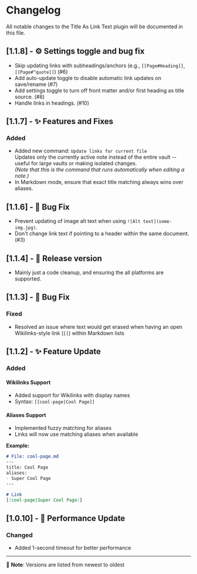 # Changelog

All notable changes to the Title As Link Text plugin will be documented in this file.

## [1.1.8] - ⚙️  Settings toggle and bug fix

- Skip updating links with subheadings/anchors (e.g., `[[Page#Heading]]`, `[[Page#^quote]]`) (#6)
- Add auto-update toggle to disable automatic link updates on save/rename (#7)
- Add settings toggle to turn off front matter and/or first heading as title source. (#8)
- Handle links in headings. (#10)

## [1.1.7] - ✨ Features and Fixes

### Added

- Added new command: `Update links for current file`<br>
  Updates only the currently active note instead of the entire vault -- useful for large vaults or making isolated changes.<br>
  _(Note that this is the command that runs automatically when editing a note.)_
- In Markdown mode, ensure that exact title matching always wins over aliases.

## [1.1.6] - 🐛 Bug Fix

- Prevent updating of image alt text when using `![Alt text](some-img.jpg)`.
- Don't change link text if pointing to a header within the same document. (#3)

## [1.1.4] - 🚀 Release version

- Mainly just a code cleanup, and ensuring the all platforms are supported.

## [1.1.3] - 🐛 Bug Fix

### Fixed

- Resolved an issue where text would get erased when having an open Wikilinks-style link (`[[`) within Markdown lists

## [1.1.2] - ✨ Feature Update

### Added

#### Wikilinks Support

- Added support for Wikilinks with display names
- Syntax: `[[cool-page|Cool Page]]`

#### Aliases Support

- Implemented fuzzy matching for aliases
- Links will now use matching aliases when available

**Example:**

```markdown
# File: cool-page.md
---
title: Cool Page
aliases:
- Super Cool Page
---

# Link
[[cool-page|Super Cool Page]]
```

## [1.0.10] - 🔧 Performance Update

### Changed

- Added 1-second timeout for better performance

--------------------------------------------------------------------------------

📝 **Note**: Versions are listed from newest to oldest
